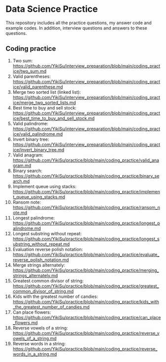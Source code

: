 # Data Science Practice
This repository includes all the practice questions, my answer code and example codes. In addition, interview questions and answers to these questions.

## Coding practice
1. Two sum: https://github.com/YikiSu/interview_preparation/blob/main/coding_practice/two_sum.md
2. Valid parentheses: https://github.com/YikiSu/interview_preparation/blob/main/coding_practice/valid_parenthese.md
3. Merge two sorted list (linked list): https://github.com/YikiSu/interview_preparation/blob/main/coding_practice/merge_two_sorted_lists.md
4. Best time to buy and sell stock: https://github.com/YikiSu/interview_preparation/blob/main/coding_practice/best_time_to_buy_and_sell_stock.md
5. Valid palindrome: https://github.com/YikiSu/interview_preparation/blob/main/coding_practice/valid_palindrome.md
6. Invert binary tree: https://github.com/YikiSu/interview_preparation/blob/main/coding_practice/invert_binary_tree.md
7. Valid anagram: https://github.com/YikiSu/practice/blob/main/coding_practice/valid_anagram.md
8. Binary search: https://github.com/YikiSu/practice/blob/main/coding_practice/binary_search.md
9. Implement queue using stacks: https://github.com/YikiSu/practice/blob/main/coding_practice/implement_queue_using_stacks.md
10. Ransom note: https://github.com/YikiSu/practice/blob/main/coding_practice/ransom_note.md
11. Longest palindrome: https://github.com/YikiSu/practice/blob/main/coding_practice/longest_palindrome.md
12. Longest substring without repeat: https://github.com/YikiSu/practice/blob/main/coding_practice/longest_substring_without_repeat.md
13. Evaluation reverse polish notation: https://github.com/YikiSu/practice/blob/main/coding_practice/evaluate_reverse_polish_notation.md
14. Merge strings alternately: https://github.com/YikiSu/practice/blob/main/coding_practice/merging_strings_alternately.md
15. Greatest common divisor of string: https://github.com/YikiSu/practice/blob/main/coding_practice/greatest_common_divisor_of_string.md
16. Kids with the greatest number of candies: https://github.com/YikiSu/practice/blob/main/coding_practice/kids_with_the_greatest_number_of_candies.md
17. Can place flowers: https://github.com/YikiSu/practice/blob/main/coding_practice/can_place_flowers.md
18. Reverse vowels of a string: https://github.com/YikiSu/practice/blob/main/coding_practice/reverse_vowels_of_a_string.md
19. Reverse words in a string: https://github.com/YikiSu/practice/blob/main/coding_practice/reverse_words_in_a_string.md
